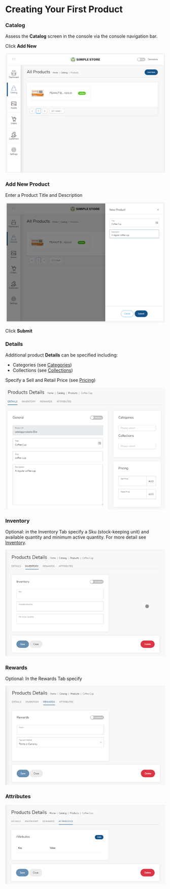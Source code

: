 # Creating Your First Product

### Catalog

Assess the **Catalog** screen in the console via the console navigation bar.

Click **Add New**

![](../.gitbook/assets/image%20%281%29.png)

### Add New Product

Enter a Product Title and Description

![](../.gitbook/assets/image%20%282%29.png)

Click **Submit**

###  Details

Additional product **Details** can be specified including:

* Categories \(see [Categories](../catalog-1/categories.md)\)
* Collections \(see [Collections](../catalog-1/collections.md)\)

Specify a Sell and Retail Price \(see [Pricing](../catalog-1/pricing.md)\)

![](../.gitbook/assets/image%20%283%29.png)



### Inventory

Optional: in the Inventory Tab specify a Sku \(stock-keeping unit\) and available quantity and minimum active quantity. For more detail see [Inventory](../catalog-1/inventory.md).

![](../.gitbook/assets/image%20%284%29.png)

###  Rewards

Optional: In the Rewards Tab specify 



![](../.gitbook/assets/image%20%285%29.png)

### Attributes

![](../.gitbook/assets/image%20%286%29.png)

